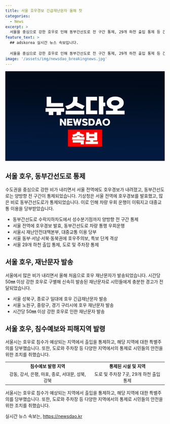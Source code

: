 ```yaml
---
title: 서울 호우경보 긴급재난문자 올해 첫
categories:
  - News
excerpt: >
  서울을 중심으로 강한 호우로 인해 동부간선도로 전 구간 통제, 29개 하천 출입 통제 등 긴급재난 대응 조치가 이뤄졌습니다. 3시간 90㎜, 12시간 180㎜ 강우량을 넘어 호우경보가 발령되었으며, 29개 하천 출입이 제한되었습니다. 이에 따라 시민들은 대중교통을 이용할 것을 당부받았습니다. 호우 특보는 시간당 50㎜ 이상 강한 비가 내리면 발송되며, 침수예보는 8개 자치구에 발령되었습니다.
feature_text: >
  ## adskorea 실시간 뉴스 속보입니다.

  서울을 중심으로 강한 호우로 인해 동부간선도로 전 구간 통제, 29개 하천 출입 통제 등 긴급재난 대응 조치가 이뤄졌습니다. 3시간 90㎜, 12시간 180㎜ 강우량을 넘어 호우경보가 발령되었으며, 29개 하천 출입이 제한되었습니다. 이에 따라 시민들은 대중교통을 이용할 것을 당부받았습니다. 호우 특보는 시간당 50㎜ 이상 강한 비가 내리면 발송되며, 침수예보는 8개 자치구에 발령되었습니다.
image: '/assets/img/newsdao_breakingnews.jpg'
---
```


<p><img src="/assets/img/newsdao_breakingnews.jpg" alt="adskorea 속보" /></p>

<h2 data-ke-size="size26">서울 호우, 동부간선도로 통제</h2>

<p data-ke-size="size16">수도권을 중심으로 강한 비가 내리면서 서울 전역에도 호우경보가 내려졌고, 동부간선도로는 양방향 전 구간이 통제되었습니다. 기상청은 서울 전역에 호우경보를 발효했고, 많은 비로 동부간선도로가 통제되었습니다. 이로 인해 차량 우회 운행이 이뤄지고 대중교통 이용을 당부받았습니다.</p>

<ul>
  <li>동부간선도로 수락지하차도에서 성수분기점까지 양방향 전 구간 통제</li>
  <li>서울 전역에 호우경보 발효, 동부간선도로 차량 통행 우회운행</li>
  <li>서울시 재난안전대책본부, 대중교통 이용 당부</li>
  <li>서울 동부·서남·서북·동북권에 호우주의보, 특보 단계 격상</li>
  <li>서울 29개 하천 출입 통제, 도로 및 주차장 통제</li>
</ul>

<h2 data-ke-size="size26">서울 호우, 재난문자 발송</h2>

<p data-ke-size="size16">서울에서 많은 비가 내리면서 올해 처음으로 호우 재난문자가 발송되었습니다. 시간당 50㎜ 이상 강한 호우로 구별해 신속히 발송된 재난문자로 시민들에게 충분한 경고가 전달되었습니다.</p>

<ul>
  <li>서울 성북구, 종로구 일대에 호우 긴급재난문자 발송</li>
  <li>서울 노원구, 중랑구, 경기 구리시에 호우 재난문자 발송</li>
  <li>시간당 50㎜ 이상 강한 호우로 인한 재난문자 발송</li>
</ul>

<h2 data-ke-size="size26">서울 호우, 침수예보와 피해지역 발령</h2>

<p data-ke-size="size16">서울시는 호우로 침수가 예상되는 지역에서 출입을 통제하고, 해당 지역에 대한 특별주의를 당부했습니다. 또한, 도로와 주차장 등 다양한 지역에서의 통제로 시민들의 안전을 위한 조치를 취했습니다.</p>

<table>
  <tr>
    <td style="text-align: center; height: 17px;"><b>침수예보 발령 지역</b></td>
    <td style="text-align: center; height: 17px;"><b>통제된 시설 및 지역</b></td>
  </tr>
  <tr>
    <td style="text-align: center; height: 17px;">강동, 강서, 은평, 마포, 종로, 서대문, 성북, 강북</td>
    <td style="text-align: center; height: 17px;">도로 및 주차장 7곳, 29개 하천 출입 통제</td>
  </tr>
</table>

<p data-ke-size="size16">서울시는 호우로 침수가 예상되는 지역에서 출입을 통제하고, 해당 지역에 대한 특별주의를 당부했습니다. 또한, 도로와 주차장 등 다양한 지역에서의 통제로 시민들의 안전을 위한 조치를 취했습니다.</p>
실시간 뉴스 속보는, <a href="https://newsdao.kr" rel="dofollow">https://newsdao.kr</a>


